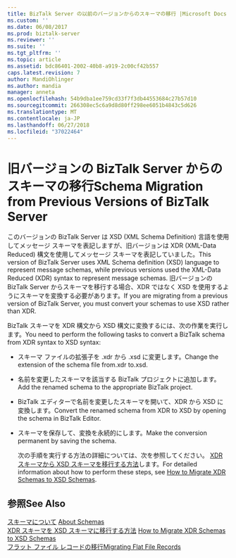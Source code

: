 ```yaml
---
title: BizTalk Server の以前のバージョンからのスキーマの移行 |Microsoft Docs
ms.custom: ''
ms.date: 06/08/2017
ms.prod: biztalk-server
ms.reviewer: ''
ms.suite: ''
ms.tgt_pltfrm: ''
ms.topic: article
ms.assetid: bdc86401-2002-40b8-a919-2c00cf42b557
caps.latest.revision: 7
author: MandiOhlinger
ms.author: mandia
manager: anneta
ms.openlocfilehash: 54b9dba1ee759cd33f7f3db44553684c27b57d10
ms.sourcegitcommit: 266308ec5c6a9d8d80ff298ee6051b4843c5d626
ms.translationtype: MT
ms.contentlocale: ja-JP
ms.lasthandoff: 06/27/2018
ms.locfileid: "37022464"
---
```

# <a name="schema-migration-from-previous-versions-of-biztalk-server"></a><span data-ttu-id="1279a-102">旧バージョンの BizTalk Server からのスキーマの移行</span><span class="sxs-lookup"><span data-stu-id="1279a-102">Schema Migration from Previous Versions of BizTalk Server</span></span>
<span data-ttu-id="1279a-103">このバージョンの BizTalk Server は XSD (XML Schema Definition) 言語を使用してメッセージ スキーマを表記しますが、旧バージョンは XDR (XML-Data Reduced) 構文を使用してメッセージ スキーマを表記していました。</span><span class="sxs-lookup"><span data-stu-id="1279a-103">This version of BizTalk Server uses XML Schema definition (XSD) language to represent message schemas, while previous versions used the XML-Data Reduced (XDR) syntax to represent message schemas.</span></span> <span data-ttu-id="1279a-104">旧バージョンの BizTalk Server からスキーマを移行する場合、XDR ではなく XSD を使用するようにスキーマを変換する必要があります。</span><span class="sxs-lookup"><span data-stu-id="1279a-104">If you are migrating from a previous version of BizTalk Server, you must convert your schemas to use XSD rather than XDR.</span></span>  
  
 <span data-ttu-id="1279a-105">BizTalk スキーマを XDR 構文から XSD 構文に変換するには、次の作業を実行します。</span><span class="sxs-lookup"><span data-stu-id="1279a-105">You need to perform the following tasks to convert a BizTalk schema from XDR syntax to XSD syntax:</span></span>  
  
- <span data-ttu-id="1279a-106">スキーマ ファイルの拡張子を .xdr から .xsd に変更します。</span><span class="sxs-lookup"><span data-stu-id="1279a-106">Change the extension of the schema file from.xdr to.xsd.</span></span>  
  
- <span data-ttu-id="1279a-107">名前を変更したスキーマを該当する BizTalk プロジェクトに追加します。</span><span class="sxs-lookup"><span data-stu-id="1279a-107">Add the renamed schema to the appropriate BizTalk project.</span></span>  
  
- <span data-ttu-id="1279a-108">BizTalk エディターで名前を変更したスキーマを開いて、XDR から XSD に変換します。</span><span class="sxs-lookup"><span data-stu-id="1279a-108">Convert the renamed schema from XDR to XSD by opening the schema in BizTalk Editor.</span></span>  
  
- <span data-ttu-id="1279a-109">スキーマを保存して、変換を永続的にします。</span><span class="sxs-lookup"><span data-stu-id="1279a-109">Make the conversion permanent by saving the schema.</span></span>  
  
  <span data-ttu-id="1279a-110">次の手順を実行する方法の詳細については、次を参照してください。 [XDR スキーマから XSD スキーマを移行する方法](../core/how-to-migrate-xdr-schemas-to-xsd-schemas.md)します。</span><span class="sxs-lookup"><span data-stu-id="1279a-110">For detailed information about how to perform these steps, see [How to Migrate XDR Schemas to XSD Schemas](../core/how-to-migrate-xdr-schemas-to-xsd-schemas.md).</span></span>  
  
## <a name="see-also"></a><span data-ttu-id="1279a-111">参照</span><span class="sxs-lookup"><span data-stu-id="1279a-111">See Also</span></span>  
 <span data-ttu-id="1279a-112">[スキーマについて](../core/about-schemas.md) </span><span class="sxs-lookup"><span data-stu-id="1279a-112">[About Schemas](../core/about-schemas.md) </span></span>  
 <span data-ttu-id="1279a-113">[XDR スキーマを XSD スキーマに移行する方法](../core/how-to-migrate-xdr-schemas-to-xsd-schemas.md) </span><span class="sxs-lookup"><span data-stu-id="1279a-113">[How to Migrate XDR Schemas to XSD Schemas](../core/how-to-migrate-xdr-schemas-to-xsd-schemas.md) </span></span>  
 [<span data-ttu-id="1279a-114">フラット ファイル レコードの移行</span><span class="sxs-lookup"><span data-stu-id="1279a-114">Migrating Flat File Records</span></span>](../core/migrating-flat-file-records.md)
